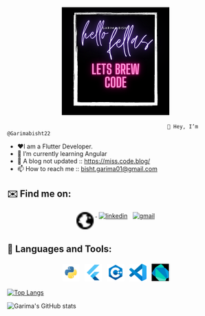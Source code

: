 <p align="center">
<img src="https://github.com/Garimabisht22/images/blob/main/Hello%20fellas%20(1).png?raw=true" alt="logo" style="vertical-align:top; margin:4px"> </p>

                                                        👋 Hey, I’m @Garimabisht22
     
- ❤I am a Flutter Developer.     
- 🌱 I’m currently learning Angular
- 👀 A blog not updated :: https://miss.code.blog/
- 📫 How to reach me :: bisht.garima01@gmail.com

## ✉️ Find me on:

<p align="center">
 <a href="https://miss.code.blog/" target="_blank" rel="noopener noreferrer"> <img src="https://raw.githubusercontent.com/iconic/open-iconic/master/svg/globe.svg" alt="Python" height="40" style="vertical-align:top; margin:4px"> </a>
 <a href="https://www.linkedin.com/in/garima-bisht-2206/" target="_blank" rel="noopener noreferrer"> <img src="https://cdn.jsdelivr.net/npm/simple-icons@v3/icons/linkedin.svg" alt="linkedin" height="40" style="vertical-align:top; margin:4px"></a>
 <a href="bisht.garima01@gmail.com"> <img src="https://cdn.jsdelivr.net/npm/simple-icons@v3/icons/gmail.svg" alt="gmail" height="40" style="vertical-align:top; margin:4px"></a>
</p>

<!---
Garimabisht22/Garimabisht22 is a ✨ special ✨ repository because its `README.md` (this file) appears on your GitHub profile.
You can click the Preview link to take a look at your changes.
--->
## 🧰 Languages and Tools:
<p align="center">
<img src="https://raw.githubusercontent.com/github/explore/80688e429a7d4ef2fca1e82350fe8e3517d3494d/topics/python/python.png" alt="Python" height="40" style="vertical-align:top; margin:4px">
<img src="https://github.com/Garimabisht22/images/blob/main/flutter_logo.png?raw=true" alt="Flutter" height="40" style="vertical-align:top; margin:4px">
<img src="https://github.com/Garimabisht22/images/blob/main/c-plus-plus-program-logo-image.png?raw=true" alt="C++" height="40" style="vertical-align:top; margin:4px">
<img src="https://raw.githubusercontent.com/github/explore/80688e429a7d4ef2fca1e82350fe8e3517d3494d/topics/visual-studio-code/visual-studio-code.png" alt="VS Code" height="40" style="vertical-align:top; margin:4px">
<img src="https://github.com/Garimabisht22/images/blob/main/dart%20(2).jpg?raw=true" alt="Dart" height="40" style="vertical-align:top; margin:4px">
</p>

[![Top Langs](https://github-readme-stats.vercel.app/api/top-langs/?username=GarimaBisht22&layout=compact&langs_count=10&theme=tokyonight)](https://github.com/anuraghazra/github-readme-stats)    

![Garima's GitHub stats](https://github-readme-stats.vercel.app/api?username=GarimaBisht22&show_icons=true&theme=tokyonight&count_private=true)
